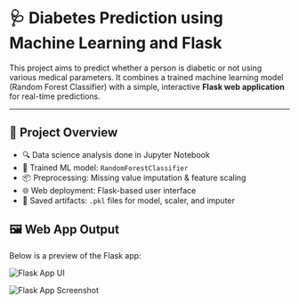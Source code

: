 # 🩺 Diabetes Prediction using Machine Learning and Flask

This project aims to predict whether a person is diabetic or not using various medical parameters. It combines a trained machine learning model (Random Forest Classifier) with a simple, interactive **Flask web application** for real-time predictions.

---

## 🚀 Project Overview

- 🔍 Data science analysis done in Jupyter Notebook
- 🧠 Trained ML model: `RandomForestClassifier`
- 📦 Preprocessing: Missing value imputation & feature scaling
- 🌐 Web deployment: Flask-based user interface
- 💾 Saved artifacts: `.pkl` files for model, scaler, and imputer

## 🖼️ Web App Output

Below is a preview of the Flask app:

![Flask App UI](static/application%20home%20output%20.png)

![Flask App Screenshot](static/Screenshot%202025-07-05%20140123.png)


